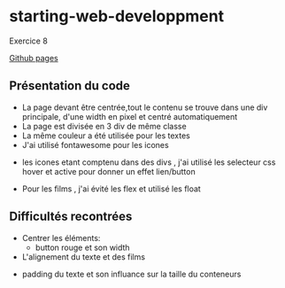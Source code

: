 # starting-web-developpment
Exercice 8


[Github pages](https://gjeloshajantoine.github.io/starting-web-developpment/)


## Présentation du code
* La page devant être centrée,tout le contenu se trouve dans une div principale, d'une width en pixel et centré automatiquement
* La page est divisée en 3 div de même classe
* La même couleur a été utilisée pour les textes
* J'ai utilisé fontawesome pour les icones
 - les icones etant comptenu dans des divs , j'ai utilisé les selecteur css hover et active pour donner un effet lien/button
* Pour les films , j'ai évité les flex et utilisé les float

## Difficultés recontrées
* Centrer les éléments:
  - button rouge et son width
* L'alignement du texte et des films
 - padding du texte et son influance sur la taille du conteneurs
